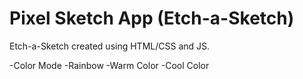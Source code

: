 # Pixel Sketch App (Etch-a-Sketch)

Etch-a-Sketch created using HTML/CSS and JS.

-Color Mode 
-Rainbow
-Warm Color
-Cool Color